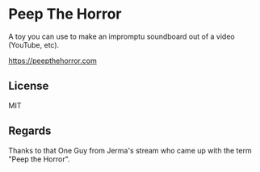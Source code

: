# Peep The Horror

A toy you can use to make an impromptu soundboard out of a video (YouTube, etc).

<https://peepthehorror.com>

## License

MIT

## Regards

Thanks to that One Guy from Jerma's stream who came up with the term "Peep the Horror".
